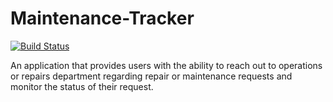 # Maintenance-Tracker
[![Build Status](https://travis-ci.org/ronaldndirangu/Maintenance-Tracker.svg?branch=develop)](https://travis-ci.org/ronaldndirangu/Maintenance-Tracker)

An application that provides users with the ability to reach out to operations or repairs department regarding repair or maintenance requests and monitor the status of their request.

